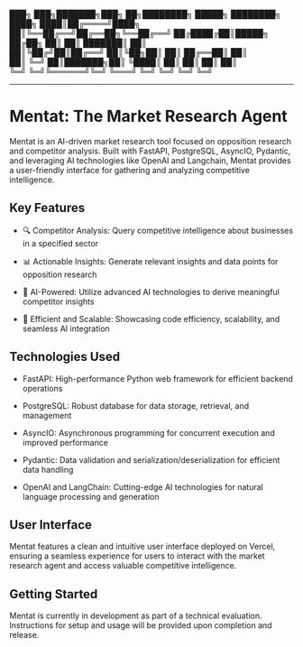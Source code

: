 
███╗   ███╗███████╗███╗   ██╗████████╗ █████╗ ████████╗
████╗ ████║██╔════╝████╗  ██║╚══██╔══╝██╔══██╗╚══██╔══╝
██╔████╔██║█████╗  ██╔██╗ ██║   ██║   ███████║   ██║   
██║╚██╔╝██║██╔══╝  ██║╚██╗██║   ██║   ██╔══██║   ██║   
██║ ╚═╝ ██║███████╗██║ ╚████║   ██║   ██║  ██║   ██║   
╚═╝     ╚═╝╚══════╝╚═╝  ╚═══╝   ╚═╝   ╚═╝  ╚═╝   ╚═╝   
                                                       
---

# Mentat: The Market Research Agent

Mentat is an AI-driven market research tool focused on opposition research and competitor analysis. Built with FastAPI, PostgreSQL, AsyncIO, Pydantic, and leveraging AI technologies like OpenAI and Langchain, Mentat provides a user-friendly interface for gathering and analyzing competitive intelligence.

## Key Features

- 🔍 Competitor Analysis: Query competitive intelligence about businesses in a specified sector

- 📊 Actionable Insights: Generate relevant insights and data points for opposition research

- 🧠 AI-Powered: Utilize advanced AI technologies to derive meaningful competitor insights

- 🚀 Efficient and Scalable: Showcasing code efficiency, scalability, and seamless AI integration

## Technologies Used

- FastAPI: High-performance Python web framework for efficient backend operations

- PostgreSQL: Robust database for data storage, retrieval, and management

- AsyncIO: Asynchronous programming for concurrent execution and improved performance

- Pydantic: Data validation and serialization/deserialization for efficient data handling

- OpenAI and LangChain: Cutting-edge AI technologies for natural language processing and generation

## User Interface

Mentat features a clean and intuitive user interface deployed on Vercel, ensuring a seamless experience for users to interact with the market research agent and access valuable competitive intelligence.

## Getting Started

Mentat is currently in development as part of a technical evaluation. Instructions for setup and usage will be provided upon completion and release.